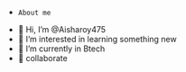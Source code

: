-     About me
- 👋 Hi, I’m @Aisharoy475
- 👀 I’m interested in learning something new
- 🌱 I’m currently in Btech
- 💞️  collaborate 
